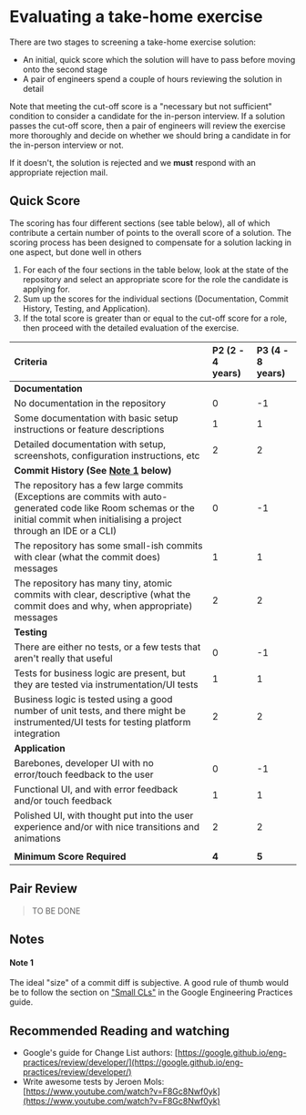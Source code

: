 # Evaluating a take-home exercise

There are two stages to screening a take-home exercise solution:

* An initial, quick score which the solution will have to pass before moving onto the second stage
* A pair of engineers spend a couple of hours reviewing the solution in detail

Note that meeting the cut-off score is a "necessary but not sufficient" condition to consider a candidate for the in-person interview. If a solution passes the cut-off score, then a pair of engineers will review the exercise more thoroughly and decide on whether we should bring a candidate in for the in-person interview or not. 

If it doesn't, the solution is rejected and we **must** respond with an appropriate rejection mail.

## Quick Score

The scoring has four different sections \(see table below\), all of which contribute a certain number of points to the overall score of a solution. The scoring process has been designed to compensate for a solution lacking in one aspect, but done well in others

1. For each of the four sections in the table below, look at the state of the repository and select an appropriate score for the role the candidate is applying for.
2. Sum up the scores for the individual sections \(Documentation, Commit History, Testing, and Application\).
3. If the total score is greater than or equal to the cut-off score for a role, then proceed with the detailed evaluation of the exercise.

| Criteria | P2 \(2 - 4 years\) | P3 \(4 - 8 years\) |
| :--- | :--- | :--- |
| **Documentation** |  |  |
| No documentation in the repository | 0 | -1 |
| Some documentation with basic setup instructions or feature descriptions | 1 | 1 |
| Detailed documentation with setup, screenshots, configuration instructions, etc | 2 | 2 |
| **Commit History \(See** [**Note 1**](scoring-a-take-home-exercise.md#note-1) **below\)** |  |  |
| The repository has a few large commits \(Exceptions are commits with auto-generated code like Room schemas or the initial commit when initialising a project through an IDE or a CLI\) | 0 | -1 |
| The repository has some small-ish commits with clear \(what the commit does\) messages | 1 | 1 |
| The repository has many tiny, atomic commits with clear, descriptive \(what the commit does and why, when appropriate\) messages | 2 | 2 |
| **Testing** |  |  |
| There are either no tests, or a few tests that aren't really that useful | 0 | -1 |
| Tests for business logic are present, but they are tested via instrumentation/UI tests | 1 | 1 |
| Business logic is tested using a good number of unit tests, and there might be instrumented/UI tests for testing platform integration | 2 | 2 |
| **Application** |  |  |
| Barebones, developer UI with no error/touch feedback to the user | 0 | -1 |
| Functional UI, and with error feedback and/or touch feedback | 1 | 1 |
| Polished UI, with thought put into the user experience and/or with nice transitions and animations | 2 | 2 |
|  |  |  |
| **Minimum Score Required** | **4** | **5** |

## Pair Review

> TO BE DONE

## Notes

#### Note 1

The ideal "size" of a commit diff is subjective. A good rule of thumb would be to follow the section on ["Small CLs"](https://google.github.io/eng-practices/review/developer/small-cls.html) in the Google Engineering Practices guide.

## Recommended Reading and watching

* Google's guide for Change List authors: [https://google.github.io/eng-practices/review/developer/](https://google.github.io/eng-practices/review/developer/)
* Write awesome tests by Jeroen Mols: [https://www.youtube.com/watch?v=F8Gc8Nwf0yk](https://www.youtube.com/watch?v=F8Gc8Nwf0yk)



